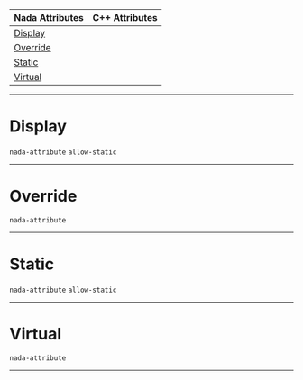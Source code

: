 |Nada Attributes|C++ Attributes|
|---|---|
|[Display](function_attribute_reference.md#display)| |
|[Override](function_attribute_reference.md#override)| |
|[Static](function_attribute_reference.md#static)| |
|[Virtual](function_attribute_reference.md#virtual)| |



---  
 #  Display

 `nada-attribute` `allow-static`


---  
 #  Override

 `nada-attribute`


---  
 #  Static

 `nada-attribute` `allow-static`


---  
 #  Virtual

 `nada-attribute`


---  
 

 